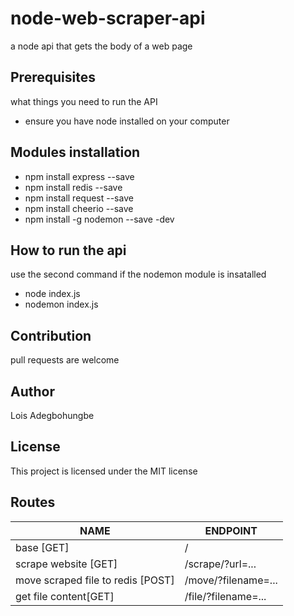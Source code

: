 # node-web-scraper-api
a node api that gets the body of a web page

## Prerequisites
what things you need to run the API
* ensure you have node installed on your computer

## Modules installation
* npm install express --save
* npm install redis --save
* npm install request --save
* npm install cheerio --save
* npm install -g nodemon --save -dev

## How to run the api
use the second command if the nodemon module is insatalled
* node index.js
* nodemon index.js

## Contribution
pull requests are welcome

## Author
Lois Adegbohungbe

## License
This project is licensed under the MIT license

## Routes
|                   NAME                         |   ENDPOINT            |
| -----------------------------------------------| ----------------------|
| base [GET]                                     |      /                |
| scrape website [GET]                           | /scrape/?url=...      |
| move scraped file to redis [POST]              | /move/?filename=...   |
| get file content[GET]                          | /file/?filename=...   |

